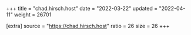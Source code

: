 +++
title = "chad.hirsch.host"
date = "2022-03-22"
updated = "2022-04-11"
weight = 26701

[extra]
source = "https://chad.hirsch.host"
ratio = 26
size = 26
+++

